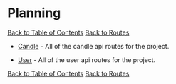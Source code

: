 # Planning

[Back to Table of Contents](../../TABLE_OF_CONTENTS.md)
[Back to Routes](../README.md)

* [Candle](./Candle/ROUTES.md) - All of the candle api routes for the project.

* [User](./User/ROUTES.md) - All of the user api routes for the project.

[Back to Table of Contents](../../TABLE_OF_CONTENTS.md)
[Back to Routes](../README.md)